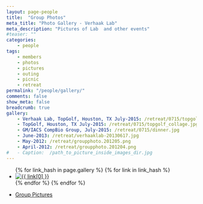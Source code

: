```yaml
---
layout: page-people
title:  "Group Photos"
meta_title: "Photo Gallery - Verhaak Lab"
meta_description: "Pictures of Lab  and other events"
#teaser: ""
categories:
    - people
tags:
    - members
    - photos
    - pictures
    - outing
    - picnic
    - retreat
permalink: "/people/gallery/"
comments: false
show_meta: false
breadcrumb: true
gallery:
    - Verhaak Lab, TopGolf, Houston, TX July-2015: /retreat/0715/topgolf.jpg
    - TopGolf, Houston, TX July-2015: /retreat/0715/topgolf_collage.jpg
    - GM/IACS CompBio Group, July-2015: /retreat/0715/dinner.jpg
    - June-2013: /retreat/verhaaklab-20130617.jpg
    - May-2012: /retreat/groupphoto.201205.png
    - April-2012: /retreat/groupphoto.201204.png
#   - Caption:  /path_to_picture_inside_images_dir.jpg
---
```


<ul class="clearing-thumbs small-block-grid-3" data-clearing>
{% for link_hash in page.gallery %}
  {% for link in link_hash %}
    <li><a href="{{ site.urlimg }}{{ link[1] }}" title="{{ link[0] }}"><img  data-caption="{{ link[0] }}" class="th" src="{{ site.urlimg }}{{ link[1] }}" alt="{{ link[0] }}"></a></li>
  {% endfor %}
{% endfor %}
</ul>

*   [Group Pictures](http://bit.ly/verhaaklab_group_pics)